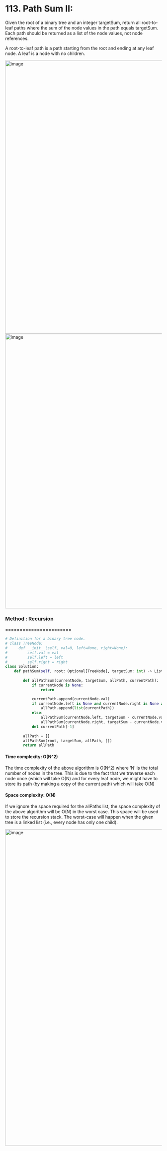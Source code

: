 # 113. Path Sum II:

Given the root of a binary tree and an integer targetSum, return all root-to-leaf paths where the sum of the node values in the path equals targetSum. Each path should be returned as a list of the node values, not node references.

A root-to-leaf path is a path starting from the root and ending at any leaf node. A leaf is a node with no children.


<img width="875" alt="image" src="https://user-images.githubusercontent.com/35987583/158943575-33a9f816-25cf-4e18-9578-622fb67b6f27.png">

<img width="879" alt="image" src="https://user-images.githubusercontent.com/35987583/158943591-0ec3e043-c830-4fd7-a9e5-12eff7043122.png">


### Method : Recursion
=======================

```python
# Definition for a binary tree node.
# class TreeNode:
#     def __init__(self, val=0, left=None, right=None):
#         self.val = val
#         self.left = left
#         self.right = right
class Solution:
    def pathSum(self, root: Optional[TreeNode], targetSum: int) -> List[List[int]]:            
        
        def allPathSum(currentNode, targetSum, allPath, currentPath):
            if currentNode is None:
                return

            currentPath.append(currentNode.val)
            if currentNode.left is None and currentNode.right is None and targetSum == currentNode.val:
                allPath.append(list(currentPath))
            else:
                allPathSum(currentNode.left, targetSum - currentNode.val, allPath, currentPath)
                allPathSum(currentNode.right, targetSum - currentNode.val, allPath, currentPath)
            del currentPath[-1]
                
        allPath = []
        allPathSum(root, targetSum, allPath, [])
        return allPath
```

#### Time complexity: O(N^2)
The time complexity of the above algorithm is O(N^2) where ‘N’ is the total number of nodes in the tree. This is due to the fact that we traverse each node once (which will take O(N) and for every leaf node, we might have to store its path (by making a copy of the current path) which will take O(N)

#### Space complexity: O(N)
If we ignore the space required for the allPaths list, the space complexity of the above algorithm will be O(N) in the worst case. This space will be used to store the recursion stack. The worst-case will happen when the given tree is a linked list (i.e., every node has only one child).

<img width="1013" alt="image" src="https://user-images.githubusercontent.com/35987583/158943912-fd8f9ed4-db34-4de7-aab5-d71c96061a0f.png">


